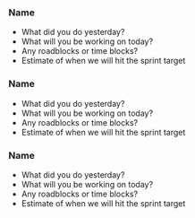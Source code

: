 ### Name 
* What did you do yesterday?
* What will you be working on today?
* Any roadblocks or time blocks?
* Estimate of when we will hit the sprint target

### Name 
* What did you do yesterday?
* What will you be working on today?
* Any roadblocks or time blocks?
* Estimate of when we will hit the sprint target

### Name 
* What did you do yesterday?
* What will you be working on today?
* Any roadblocks or time blocks?
* Estimate of when we will hit the sprint target
